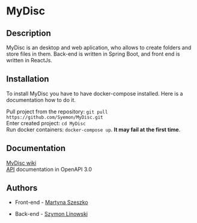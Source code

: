 # MyDisc
## Description
MyDisc is an desktop and web aplication, who allows to create folders and store files in them. Back-end is written in Spring Boot, and front end is written in ReactJs.

## Installation
To install MyDisc you have to have docker-compose installed. Here is a documentation how to do it.

Pull project from the repository: `git pull https://github.com/Syemon/MyDisc.git`  
Enter created project: `cd MyDisc`  
Run docker containers: `docker-compose up`. **It may fail at the first time**.  
    
## Documentation
[MyDisc wiki](https://github.com/Syemon/MyDisc/wiki)  
[API](https://app.swaggerhub.com/apis-docs/Syemon4/MyDisc/1.0.0) documentation in OpenAPI 3.0  

## Authors
* Front-end - [Martyna Szeszko](https://github.com/martyna007) 


* Back-end - [Szymon Linowski](https://github.com/Syemon) 


